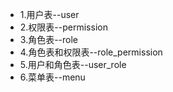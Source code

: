 - 1.用户表--user
- 2.权限表--permission
- 3.角色表--role
- 4.角色表和权限表--role_permission
- 5.用户和角色表--user_role
- 6.菜单表--menu


